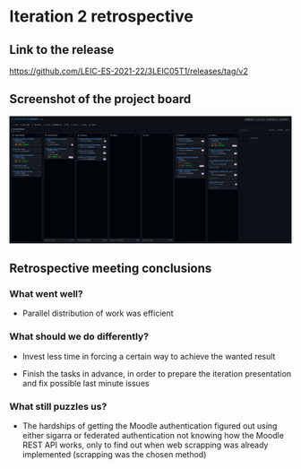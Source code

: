 # Iteration 2 retrospective
## Link to the release 

https://github.com/LEIC-ES-2021-22/3LEIC05T1/releases/tag/v2


## Screenshot of the project board

![Iteration 2 project screenshot](../images/project_board_screenshots/iteration_2.png)


## Retrospective meeting conclusions
### What went well?

- Parallel distribution of work was efficient


### What should we do differently?

- Invest less time in forcing a certain way to achieve the wanted result

- Finish the tasks in advance, in order to prepare the iteration presentation and fix possible last minute issues


### What still puzzles us?

- The hardships of getting the Moodle authentication figured out using either sigarra or federated authentication not knowing how the Moodle REST API works, only to find out when web scrapping was already implemented (scrapping was the chosen method)
